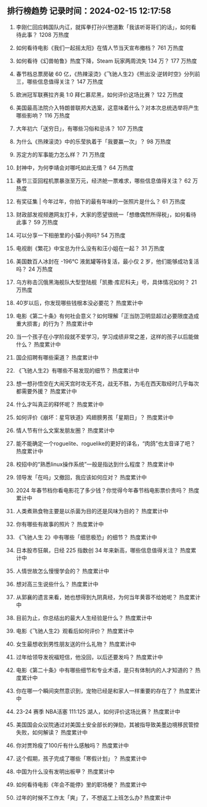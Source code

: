
## 排行榜趋势 记录时间：2024-02-15 12:17:58
  
  1. 李刚仁回应韩国队内讧，就挥拳打孙兴慜道歉「我该听哥哥们的话」，如何看待此事？ 1208 万热度
    
  2. 如何看待电影《我们一起摇太阳》在情人节当天宣布撤档？ 761 万热度
    
  3. 如何看待《幻兽帕鲁》热度下降，Steam 玩家两周流失 134 万？ 177 万热度
    
  4. 春节档总票房破 60 亿，《热辣滚烫》《飞驰人生2》《熊出没·逆转时空》分列前三，哪些信息值得关注？ 147 万热度
    
  5. 欧洲冠军联赛拉齐奥 1:0 拜仁慕尼黑，如何评价这场比赛？ 122 万热度
    
  6. 美国最高法院介入特朗普联邦大选案，这意味着什么？对本次总统选举将产生哪些影响？ 116 万热度
    
  7. 大年初六「送穷日」，有哪些习俗和忌讳？ 107 万热度
    
  8. 为什么《热辣滚烫》中的乐莹执着于「我要赢一次」？ 98 万热度
    
  9. 苏定方的军事能力怎么样？ 71 万热度
    
  10. 封神中，为何李靖会对哪吒如此无情？ 64 万热度
    
  11. 春节三亚回程机票暴涨至万元，经济舱一票难求，哪些信息值得关注？ 62 万热度
    
  12. 有奖征集 | 今年过年，你拍下的最有年味的一张照片是什么？ 61 万热度
    
  13. 财政部发视频邀网友打卡，大家的愿望很统一「想缴偶然所得税」，如何看待此事？ 59 万热度
    
  14. 可以分享一下相册里的小猫小狗吗? 54 万热度
    
  15. 电视剧《繁花》中宝总为什么没有和汪小姐在一起？ 31 万热度
    
  16. 美国数百人冰封在 -196℃ 液氮罐等待复活，最小仅 2 岁，他们能够成功复活吗？ 24 万热度
    
  17. 乌方称击沉俄黑海舰队大型登陆舰「凯撒·库尼科夫」号，具体情况如何？ 21 万热度
    
  18. 40岁以后，你发现哪些钱根本没必要花？ 热度累计中
    
  19. 电影《第二十条》有何社会意义？如何理解「正当防卫明显超过必要限度造成重大损害」的行为？ 热度累计中
    
  20. 当一个孩子在小学阶段就不爱学习，学习成绩非常之差，这样的孩子以后能做什么？ 热度累计中
    
  21. 国企招聘有哪些渠道？ 热度累计中
    
  22. 《飞驰人生2》有哪些不易发现的细节？ 热度累计中
    
  23. 想一想孙悟空在大闹天宫时攻无不克，战无不胜，为毛在西天取经时几乎每次都需要外援？ 热度累计中
    
  24. 什么才叫真正的释怀呢？ 热度累计中
    
  25. 如何评价《崩坏：星穹铁道》鸡翅膀男孩「星期日」？ 热度累计中
    
  26. 情人节有什么文案发朋友圈？ 热度累计中
    
  27. 能不能确定一个roguelite、roguelike的更好的译名，“肉鸽”也太音译了吧？ 热度累计中
    
  28. 校招中的“熟悉linux操作系统”一般是指达到什么程度？ 热度累计中
    
  29. 领导发「在吗」又撤回，我应该如何应对？ 热度累计中
    
  30. 2024 年春节档你看电影花了多少钱？你觉得今年春节档电影票价贵吗？ 热度累计中
    
  31. 人类煮熟食物主要是以杀菌为目的还是风味为目的？ 热度累计中
    
  32. 你有哪些有故事的照片？ 热度累计中
    
  33. 《飞驰人生 2》中有哪些「细思极恐」的细节？ 热度累计中
    
  34. 日本股市狂飙，日经 225 指数创 34 年来新高，哪些信息值得关注？ 热度累计中
    
  35. 人情世故怎么慢慢学会的？ 热度累计中
    
  36. 想对高三生说些什么？ 热度累计中
    
  37. 从郭襄的遗言来看，她也想得到九阴真经，为何当年黄蓉不给她呢？ 热度累计中
    
  38. 目前为止，你总结出的最大人生经验是什么？ 热度累计中
    
  39. 电影《飞驰人生2》观看后如何评价？ 热度累计中
    
  40. 女生最想收到男性朋友送的什么礼物？ 热度累计中
    
  41. 过年给领导发祝福短信，他没回，以后还要发吗？ 热度累计中
    
  42. 电影《第二十条》中有哪些细节和专业术语，是只有体制内的人才知道的？ 热度累计中
    
  43. 你在哪一个瞬间突然意识到，宠物已经是和家人一样重要的存在了？ 热度累计中
    
  44. 23-24 赛季 NBA活塞 111:125 湖人，如何评价这场比赛？ 热度累计中
    
  45. 美国国会众议院通过对美国土安全部长的弹劾，其被指导致美墨边境移民管控失败，如何解读？ 热度累计中
    
  46. 你对贾玲瘦了100斤有什么感触吗？ 热度累计中
    
  47. 这个假期，孩子完成了哪些「寒假计划」？ 热度累计中
    
  48. 中国为什么没有发明出板甲？ 热度累计中
    
  49. 如何看待电影《年会不能停》里的职场梗？ 热度累计中
    
  50. 过年的时候不工作太「爽」了，不想返工上班怎么办? 热度累计中
    